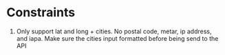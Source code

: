 # Constraints

1. Only support lat and long + cities. No postal code, metar, ip address, and iapa. Make sure the cities input formatted before being send to the API